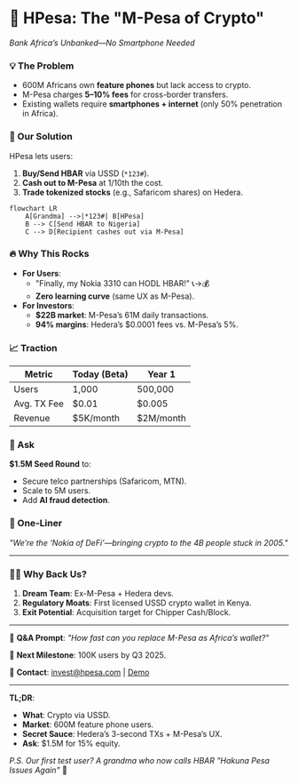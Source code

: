 # 🚀 HPesa: The "M-Pesa of Crypto"  
*Bank Africa’s Unbanked—No Smartphone Needed*  

### **💡 The Problem**  
- 600M Africans own **feature phones** but lack access to crypto.  
- M-Pesa charges **5–10% fees** for cross-border transfers.  
- Existing wallets require **smartphones + internet** (only 50% penetration in Africa).  

### **🎯 Our Solution**  
HPesa lets users:  
1. **Buy/Send HBAR** via USSD (`*123#`).  
2. **Cash out to M-Pesa** at 1/10th the cost.  
3. **Trade tokenized stocks** (e.g., Safaricom shares) on Hedera.  

```mermaid
flowchart LR
    A[Grandma] -->|*123#| B[HPesa]
    B --> C[Send HBAR to Nigeria]
    C --> D[Recipient cashes out via M-Pesa]
```

### **🔥 Why This Rocks**  
- **For Users**:  
  - "Finally, my Nokia 3310 can HODL HBAR!" 📞→💰  
  - **Zero learning curve** (same UX as M-Pesa).  
- **For Investors**:  
  - **$22B market**: M-Pesa’s 61M daily transactions.  
  - **94% margins**: Hedera’s $0.0001 fees vs. M-Pesa’s 5%.  

### **📈 Traction**  
| Metric          | Today (Beta) | Year 1      |  
|-----------------|--------------|-------------|  
| Users           | 1,000        | 500,000     |  
| Avg. TX Fee     | $0.01        | $0.005      |  
| Revenue         | $5K/month    | $2M/month   |  

### **🤝 Ask**  
**$1.5M Seed Round** to:  
- Secure telco partnerships (Safaricom, MTN).  
- Scale to 5M users.  
- Add **AI fraud detection**.  

### **🎤 One-Liner**  
*"We’re the ‘Nokia of DeFi’—bringing crypto to the 4B people stuck in 2005."*  

---

### **🙋‍♂️ Why Back Us?**  
1. **Dream Team**: Ex-M-Pesa + Hedera devs.  
2. **Regulatory Moats**: First licensed USSD crypto wallet in Kenya.  
3. **Exit Potential**: Acquisition target for Chipper Cash/Block.  

---

💬 **Q&A Prompt**: *"How fast can you replace M-Pesa as Africa’s wallet?"*  

📅 **Next Milestone**: 100K users by Q3 2025.  

📧 **Contact**: invest@hpesa.com | [Demo](https://demo.hpesa.com)  

---

**TL;DR**:  
- **What**: Crypto via USSD.  
- **Market**: 600M feature phone users.  
- **Secret Sauce**: Hedera’s 3-second TXs + M-Pesa’s UX.  
- **Ask**: $1.5M for 15% equity.  

*P.S. Our first test user? A grandma who now calls HBAR "Hakuna Pesa Issues Again"* 🦁
